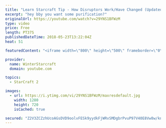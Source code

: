 ```yaml
---
title: "Learn Starcraft Tip - How Disruptors Work/Have Changed (Updated Patch 4.0 2018)"
excerpt: "hey bby you want some purification?"
originalUrl: https://youtube.com/watch?v=29YNS1BFWzM
type: video
price: Free
length: PT37S
publishedDateTime: 2018-05-23T13:22:04Z
heat: 51

featuredContent: "<iframe width=\"800\" height=\"500\" frameborder=\"0\" src=\"https://www.youtube.com/embed/29YNS1BFWzM\" allow=\"accelerometer; autoplay; encrypted-media; gyroscope; picture-in-picture\" allowfullscreen></iframe>"

provider:
  name: WinterStarcraft
  domain: youtube.com

topics:
  - StarCraft 2

images:
  - url: https://i.ytimg.com/vi/29YNS1BFWzM/maxresdefault.jpg
    width: 1280
    height: 720
    isCached: true

secured: "Z2V3ZCZzhUcoAGsDVD9oolvFESk9yydkFjWRvSMDgbrPvuP97V40E8Vw8w/kne+E3CCJMOUzfGuZA3/Mcjugg7pTJWq/xBlAGl6zKKsCv7x17IXK1XnsBRp4qyVdo9kNNH5cfuJh5ey0ip8/BgQ19LeaTkQ8mN1p3Nymsirwb9ROzoJ6IL1+gMzNMLjgm2azxtJk0DNM1NLpS9WUWb0gQ8Y77/yCrok1X/QD6p7hSVP1vx3Sdy7TB4yaFM8kqzSTkc7tQUOmvwSlkyvdxtfRTtwhMqMNiCie8A6ldXiGCTGcgDa25uPApOubjeyKQ9QY0yl+ldFJAEPihMlPDGyJK7epEIdvEQwp2Pt+v5/kyJ3N/xpLGk+B614ewCCZ207X46zVBio6NTo5I4L5OfMoTg==;6XpOutDTVtnQ9WXLZE705A=="
---
```


